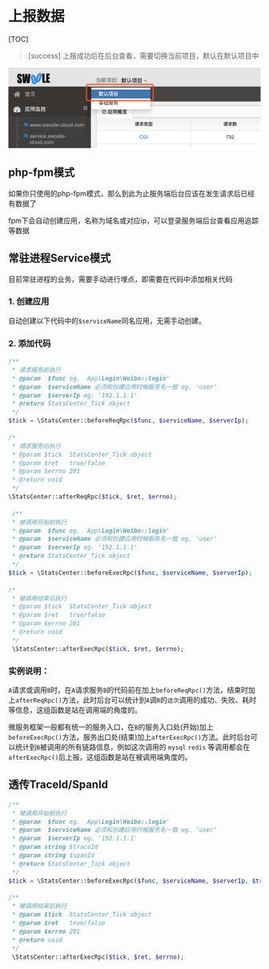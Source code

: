 # 上报数据
[TOC]

>[success] 上报成功后在后台查看，需要切换当前项目，默认在默认项目中

![image.png](images/1563785868630-ef28ef9d-2d60-4356-ac35-a232c86a003c.png)

## php-fpm模式

如果你只使用的php-fpm模式，那么到此为止服务端后台应该在发生请求后已经有数据了

fpm下会自动创建应用，名称为域名或对应ip，可以登录服务端后台查看应用追踪等数据

## 常驻进程Service模式

目前常驻进程的业务，需要手动进行埋点，即需要在代码中添加相关代码

### 1. 创建应用

自动创建以下代码中的`$serviceName`同名应用，无需手动创建。

### 2. 添加代码

```php
/**
 * 请求服务前执行
 * @param  $func eg.  App\Login\Weibo::login'
 * @param  $serviceName 必须和创建应用时候服务名一致 eg. 'user'
 * @param  $serverIp eg. '192.1.1.1'
 * @return StatsCenter_Tick object
 */
$tick = \StatsCenter::beforeReqRpc($func, $serviceName, $serverIp);
  
/*
 * 请求服务后执行
 * @param $tick  StatsCenter_Tick object
 * @param $ret   true/false
 * @param $errno 201
 * @return void
 */
\StatsCenter::afterReqRpc($tick, $ret, $errno);

 /**
 * 被调用开始前执行
 * @param  $func eg.  App\Login\Weibo::login'
 * @param  $serviceName 必须和创建应用时候服务名一致 eg. 'user'
 * @param  $serverIp eg. '192.1.1.1'
 * @return StatsCenter_Tick object
 */
$tick = \StatsCenter::beforeExecRpc($func, $serviceName, $serverIp);

/*
 * 被调用结束后执行
 * @param $tick  StatsCenter_Tick object
 * @param $ret   true/false
 * @param $errno 201
 * @return void
 */
 \StatsCenter::afterExecRpc($tick, $ret, $errno);
```

### 实例说明：

`A`请求或调用`B`时，在`A`请求服务`B`的代码前在加上`beforeReqRpc()`方法，结束时加上`afterReqRpc()`方法，此时后台可以统计到`A`调`B`的`这次`调用的成功、失败、耗时等信息，这组函数是站在调用端的角度的。

微服务框架一般都有统一的服务入口，在`B`的服务入口处(开始)加上`beforeExecRpc()`方法，服务出口处(结束)加上`afterExecRpc()`方法。此时后台可以统计到`B`被调用的所有链路信息，例如这次调用的 `mysql` `redis` 等调用都会在`afterExecRpc()`后上报，这组函数是站在被调用端角度的。

## 透传TraceId/SpanId

```php
/**
 * 被调用开始前执行
 * @param  $func eg.  App\Login\Weibo::login'
 * @param  $serviceName 必须和创建应用时候服务名一致 eg. 'user'
 * @param  $serverIp eg. '192.1.1.1'
 * @param string $traceId
 * @param string $spanId
 * @return StatsCenter_Tick object
 */
$tick = \StatsCenter::beforeExecRpc($func, $serviceName, $serverIp, $traceId, $spanId);

/**
 * 被调用结束后执行
 * @param $tick  StatsCenter_Tick object
 * @param $ret   true/false
 * @param $errno 201
 * @return void
 */
 \StatsCenter::afterExecRpc($tick, $ret, $errno);
```